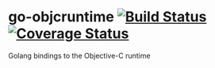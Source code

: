 go-objcruntime [![Build Status](https://travis-ci.org/maxence-charrierel/go-objcruntime.svg)](https://travis-ci.org/maxence-charrierel/go-objcruntime) [![Coverage Status](https://coveralls.io/repos/maxence-charrierel/go-objcruntime/badge.svg?branch=master&service=github&random=)](https://coveralls.io/github/maxence-charrierel/go-objcruntime?branch=master)
========

Golang bindings to the Objective-C runtime

